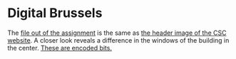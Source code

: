 
# Digital Brussels

The [file out of the assignment](Digital+Brussels.jpg) is the same as [the header image of the CSC website](original-header-bg.jpg). 
A closer look reveals a difference in the windows of the building in the center. [These are encoded bits.](solution.jpg)

